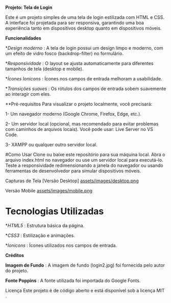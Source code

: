 **Projeto: Tela de Login**

Este é um projeto simples de uma tela de login estilizada com HTML e CSS. A interface foi projetada para ser responsiva, garantindo uma boa experiência tanto em dispositivos desktop quanto em dispositivos móveis.

**Funcionalidades**

**Design moderno* : A tela de login possui um design limpo e moderno, com um efeito de vidro fosco (backdrop-filter) no formulário.

**Responsividade* : O layout se ajusta automaticamente para diferentes tamanhos de tela (desktop e mobile).

**Ícones Ionicons* : Ícones nos campos de entrada melhoram a usabilidade.

**Transições suaves* : Os rótulos dos campos de entrada sobem suavemente ao interagir com eles.

**Pré-requisitos
Para visualizar o projeto localmente, você precisará:

1- Um navegador moderno (Google Chrome, Firefox, Edge, etc.).

2- Um servidor local (opcional, mas recomendado para evitar problemas com caminhos de arquivos locais). Você pode usar:
Live Server no VS Code.

3- XAMPP ou qualquer outro servidor local.

#Como Usar
Clone ou baixe este repositório para sua máquina local.
Abra o arquivo index.html no navegador ou use um servidor local para executá-lo.
Teste a responsividade redimensionando a janela do navegador ou usando ferramentas de desenvolvedor para simular dispositivos móveis.

Capturas de Tela
[Versão Desktop]
[assets/images/desktop.png](https://github.com/JohnatanShinon/login/blob/main/assets/images/desktop.png)

Versão Mobile
[assets/images/mobile.png](https://github.com/JohnatanShinon/login/blob/main/assets/images/mobile.png)

# Tecnologias Utilizadas

**HTML5* : Estrutura básica da página.

**CSS3* : Estilização e animações.

**Ionicons* : Ícones utilizados nos campos de entrada.

**Créditos**

**Imagem de Fundo** : A imagem de fundo (login2.jpg) foi fornecida pelo autor do projeto.

**Fonte Poppins** : A fonte utilizada foi importada do Google Fonts.

Licença
Este projeto é de código aberto e está disponível sob a licença MIT .
